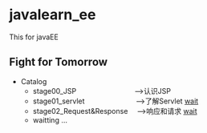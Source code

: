 # javalearn_ee
This for javaEE
## Fight for Tomorrow
- Catalog
   - stage00_JSP                &emsp;&emsp;&emsp;&emsp;&emsp;&emsp;&emsp;&emsp;-->认识JSP
   - stage01_servlet            &emsp;&emsp;&emsp;&emsp;&emsp;&emsp;&emsp;-->了解Servlet [wait](none "none")
   - stage02_Request&Response   &emsp;-->响应和请求 [wait](none "none")
   - waitting ...